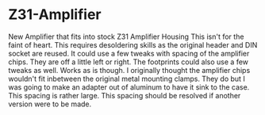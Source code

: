 # Z31-Amplifier
New Amplifier that fits into stock Z31 Amplifier Housing
This isn't for the faint of heart.  This requires desoldering skills as the original header and DIN socket are reused.
It could use a few tweaks with spacing of the amplifier chips. They are off a little left or right. The footprints could also use a few tweaks as well. Works as is though. 
I originally thought the amplifier chips wouldn't fit inbetween the original metal mounting clamps.  They do but I was going to make an adapter out of aluminum to have it sink to the case. This spacing is rather large.  This spacing should be resolved if another version were to be made.
